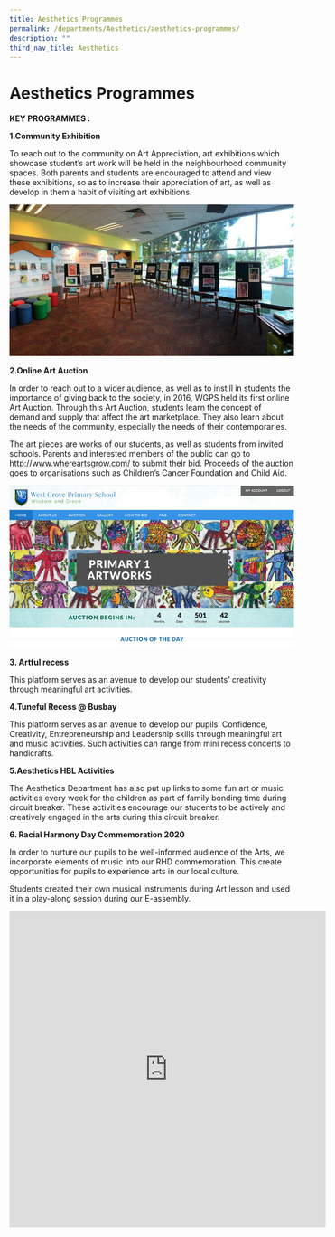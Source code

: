 ```yaml
---
title: Aesthetics Programmes
permalink: /departments/Aesthetics/aesthetics-programmes/
description: ""
third_nav_title: Aesthetics
---
```

# Aesthetics Programmes

**KEY PROGRAMMES :**

**1.Community Exhibition**

To reach out to the community on Art Appreciation, art exhibitions which showcase student’s art work will be held in the neighbourhood community spaces. Both parents and students are encouraged to attend and view these exhibitions, so as to increase their appreciation of art, as well as develop in them a habit of visiting art exhibitions.

![](/images/Until%202022_Pictures/P1.jpg)

**2.Online Art Auction**

In order to reach out to a wider audience, as well as to instill in students the importance of giving back to the society, in 2016, WGPS held its first online Art Auction. Through this Art Auction, students learn the concept of demand and supply that affect the art marketplace. They also learn about the needs of the community, especially the needs of their contemporaries.

The art pieces are works of our students, as well as students from invited schools. Parents and interested members of the public can go to http://www.whereartsgrow.com/ to submit their bid. Proceeds of the auction goes to organisations such as Children’s Cancer Foundation and Child Aid.

![](/images/Until%202022_Pictures/p2.png)

**3. Artful recess**

This platform serves as an avenue to develop our students’ creativity through meaningful art activities.

**4.Tuneful Recess @ Busbay**

This platform serves as an avenue to develop our pupils’ Confidence, Creativity, Entrepreneurship and Leadership skills through meaningful art and music activities. Such activities can range from mini recess concerts to handicrafts.
		 
**5.Aesthetics HBL Activities**

The Aesthetics Department has also put up links to some fun art or music activities every week for the children as part of family bonding time during circuit breaker. These activities encourage our students to be actively and creatively engaged in the arts during this circuit breaker.  

**6. Racial Harmony Day Commemoration 2020**

In order to nurture our pupils to be well-informed audience of the Arts, we incorporate elements of music into our RHD commemoration. This create opportunities for pupils to experience arts in our local culture.

Students created their own musical instruments during Art lesson and used it in a play-along session during our E-assembly.

<iframe allowfullscreen="true" height="560" width="560" frameborder="0" src="https://docs.google.com/presentation/d/e/2PACX-1vQbbkgJEoKGQCmZFuqjQ1Enl7SaCNihZSZs5Trk80iOG1b_-L8mS395lLvJQ543bL0URozeVWhujfWL/embed?start=true&amp;loop=true&amp;delayms=3000"></iframe>